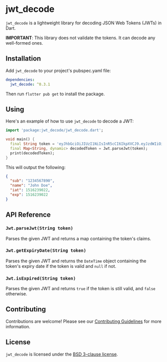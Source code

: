 # jwt_decode

`jwt_decode` is a lightweight library for decoding JSON Web Tokens (JWTs) in Dart.

**IMPORTANT**: This library does not validate the tokens. It can decode any well-formed ones.

## Installation

Add `jwt_decode` to your project's pubspec.yaml file:

```yaml
dependencies:
  jwt_decode: ^0.3.1
```

Then run `flutter pub get` to install the package.

## Using

Here's an example of how to use `jwt_decode` to decode a JWT:

```dart
import 'package:jwt_decode/jwt_decode.dart';

void main() {
  final String token = 'eyJhbGciOiJIUzI1NiIsInR5cCI6IkpXVCJ9.eyJzdWIiOiIxMjM0NTY3ODkwIiwibmFtZSI6IkpvaG4gRG9lIiwiaWF0IjoxNTE2MjM5MDIyLCJleHAiOjE1MTYyMzkwMjJ9.SflKxwRJSMeKKF2QT4fwpMeJf36POk6yJV_adQssw5c';
  final Map<String, dynamic> decodedToken = Jwt.parseJwt(token);
  print(decodedToken);
}
```

This will output the following:

```json
{
  "sub": "1234567890",
  "name": "John Doe",
  "iat": 1516239022,
  "exp": 1516239022
}
```

## API Reference

### `Jwt.parseJwt(String token)`

Parses the given JWT and returns a map containing the token's claims.

### `Jwt.getExpiryDate(String token)`

Parses the given JWT and returns the `DateTime` object containing the
token's expiry date if the token is valid and `null` if not.

### `Jwt.isExpired(String token)`

Parses the given JWT and returns `true` if the token is still valid,
and `false` otherwise.

## Contributing

Contributions are welcome! Please see our [Contributing Guidelines](CONTRIBUTING.md) for more information.

## License

`jwt_decode` is licensed under the [BSD 3-clause license](LICENSE).
